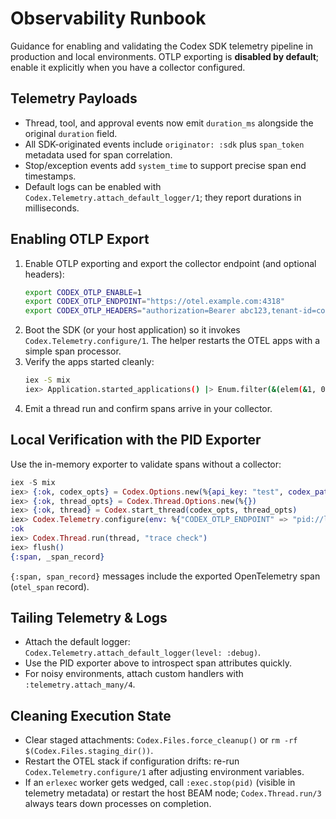 # Observability Runbook

Guidance for enabling and validating the Codex SDK telemetry pipeline in production and local environments. OTLP exporting is **disabled by default**; enable it explicitly when you have a collector configured.

## Telemetry Payloads
- Thread, tool, and approval events now emit `duration_ms` alongside the original `duration` field.
- All SDK-originated events include `originator: :sdk` plus `span_token` metadata used for span correlation.
- Stop/exception events add `system_time` to support precise span end timestamps.
- Default logs can be enabled with `Codex.Telemetry.attach_default_logger/1`; they report durations in milliseconds.

## Enabling OTLP Export
1. Enable OTLP exporting and export the collector endpoint (and optional headers):
   ```bash
   export CODEX_OTLP_ENABLE=1
   export CODEX_OTLP_ENDPOINT="https://otel.example.com:4318"
   export CODEX_OTLP_HEADERS="authorization=Bearer abc123,tenant-id=codex-sdk"
   ```
2. Boot the SDK (or your host application) so it invokes `Codex.Telemetry.configure/1`. The helper restarts the OTEL apps with a simple span processor.
3. Verify the apps started cleanly:
   ```bash
   iex -S mix
   iex> Application.started_applications() |> Enum.filter(&(elem(&1, 0) in [:opentelemetry, :opentelemetry_exporter]))
   ```
4. Emit a thread run and confirm spans arrive in your collector.

## Local Verification with the PID Exporter
Use the in-memory exporter to validate spans without a collector:
```elixir
iex -S mix
iex> {:ok, codex_opts} = Codex.Options.new(%{api_key: "test", codex_path_override: Codex.TestSupport.FixtureScripts.cat_fixture!("thread_basic.jsonl")})
iex> {:ok, thread_opts} = Codex.Thread.Options.new(%{})
iex> {:ok, thread} = Codex.start_thread(codex_opts, thread_opts)
iex> Codex.Telemetry.configure(env: %{"CODEX_OTLP_ENDPOINT" => "pid://local"}, exporter: {:otel_exporter_pid, self()})
:ok
iex> Codex.Thread.run(thread, "trace check")
iex> flush()
{:span, _span_record}
```
`{:span, span_record}` messages include the exported OpenTelemetry span (`otel_span` record).

## Tailing Telemetry & Logs
- Attach the default logger: `Codex.Telemetry.attach_default_logger(level: :debug)`.
- Use the PID exporter above to introspect span attributes quickly.
- For noisy environments, attach custom handlers with `:telemetry.attach_many/4`.

## Cleaning Execution State
- Clear staged attachments: `Codex.Files.force_cleanup()` or `rm -rf $(Codex.Files.staging_dir())`.
- Restart the OTEL stack if configuration drifts: re-run `Codex.Telemetry.configure/1` after adjusting environment variables.
- If an `erlexec` worker gets wedged, call `:exec.stop(pid)` (visible in telemetry metadata) or restart the host BEAM node; `Codex.Thread.run/3` always tears down processes on completion.
